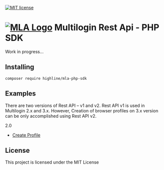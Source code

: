 [![MIT license](http://img.shields.io/badge/license-MIT-brightgreen.svg)](http://opensource.org/licenses/MIT)

# [![MLA Logo](https://multilogin.com/wp-content/themes/multilogin/dist/images/logo-blue_0d908f50.svg)](https://multilogin.com) Multilogin Rest Api - PHP SDK
Work in progress...

## Installing
`composer require highline/mla-php-sdk`

## Examples
There are two versions of Rest API – v1 and v2. Rest API v1 is used in Multilogin 2.x and 3.x. However, Creation of browser profiles on 3.x version can be only accomplished using Rest API v2.

2.0
* [Create Profile](https://github.com/HighlineSG/mla-php-sdk/wiki/2.0---Example:-Create-a-new-profile)

## License
This project is licensed under the MIT License
